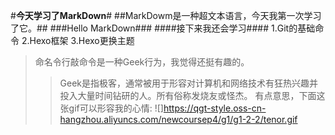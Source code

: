 #**今天学习了MarkDown**#
##MarkDowm是一种超文本语言，今天我第一次学习了它。##
###Hello MarkDown###
####接下来我还会学习####
1.Git的基础命令
2.Hexo框架
3.Hexo更换主题
>命名令行敲命令是一种Geek行为，我觉得还挺有趣的。
>>Geek是指极客，通常被用于形容对计算机和网络技术有狂热兴趣并投入大量时间钻研的人。所有俗称发烧友或怪杰。
>有点意思，下面这张gif可以形容我的心情:
![]https://qgt-style.oss-cn-hangzhou.aliyuncs.com/newcoursep4/g1/g1-2-2/tenor.gif
